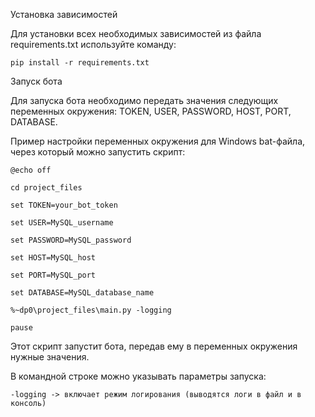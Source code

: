 Установка зависимостей

Для установки всех необходимых зависимостей из файла requirements.txt используйте команду: 

    pip install -r requirements.txt


Запуск бота

Для запуска бота необходимо передать значения следующих переменных окружения: TOKEN, USER, PASSWORD, HOST, PORT, DATABASE.

Пример настройки переменных окружения для Windows bat-файла, через который можно запустить скрипт:

    @echo off

    cd project_files

    set TOKEN=your_bot_token

    set USER=MySQL_username

    set PASSWORD=MySQL_password

    set HOST=MySQL_host

    set PORT=MySQL_port

    set DATABASE=MySQL_database_name

    %~dp0\project_files\main.py -logging

    pause

Этот скрипт запустит бота, передав ему в переменных окружения нужные значения.

В командной строке можно указывать параметры запуска:

    -logging -> включает режим логирования (выводятся логи в файл и в консоль)

